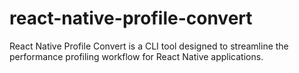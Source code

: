 # react-native-profile-convert
React Native Profile Convert is a CLI tool designed to streamline the performance profiling workflow for React Native applications.
